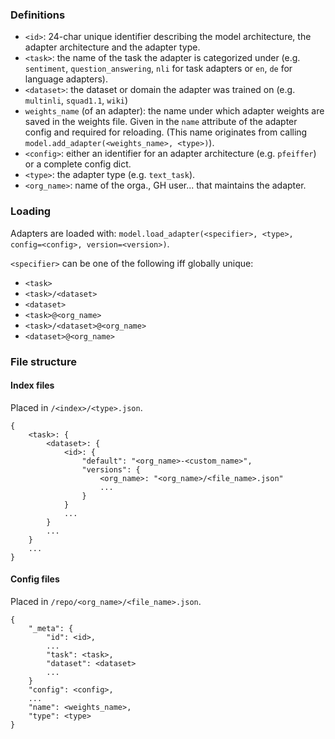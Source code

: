 ### Definitions

- `<id>`: 24-char unique identifier describing the model architecture, the adapter architecture and the adapter type.
- `<task>`: the name of the task the adapter is categorized under (e.g. `sentiment`, `question_answering`, `nli` for task adapters or `en`, `de` for language adapters).
- `<dataset>`: the dataset or domain the adapter was trained on (e.g. `multinli`, `squad1.1`, `wiki`)
- `weights_name` (of an adapter): the name under which adapter weights are saved in the weights file. Given in the `name` attribute of the adapter config and required for reloading. (This name originates from calling `model.add_adapter(<weights_name>, <type>)`).
- `<config>`: either an identifier for an adapter architecture (e.g. `pfeiffer`) or a complete config dict.
- `<type>`: the adapter type (e.g. `text_task`).
- `<org_name>`: name of the orga., GH user... that maintains the adapter.

### Loading

Adapters are loaded with: `model.load_adapter(<specifier>, <type>, config=<config>, version=<version>)`.

`<specifier>` can be one of the following iff globally unique:
- `<task>`
- `<task>/<dataset>`
- `<dataset>`
- `<task>@<org_name>`
- `<task>/<dataset>@<org_name>`
- `<dataset>@<org_name>`

### File structure

#### Index files

Placed in `/<index>/<type>.json`.

```
{
    <task>: {
        <dataset>: {
            <id>: {
                "default": "<org_name>-<custom_name>",
                "versions": {
                    <org_name>: "<org_name>/<file_name>.json"
                    ...
                }
            }
            ...
        }
        ...
    }
    ...
}
```

#### Config files

Placed in `/repo/<org_name>/<file_name>.json`.

```
{
    "_meta": {
        "id": <id>,
        ...
        "task": <task>,
        "dataset": <dataset>
        ...
    }
    "config": <config>,
    ...
    "name": <weights_name>,
    "type": <type>
}
```
